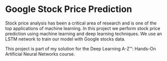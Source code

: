# Google Stock Price Prediction

Stock price analysis has been a critical area of research and is one of the top applications of machine learning. In this project we perform stock price prediction using machine learning and deep learning techniques. We use an LSTM network to train our model with Google stocks data.

This project is part of my solution for the Deep Learning A-Z™: Hands-On Artificial Neural Networks course.

